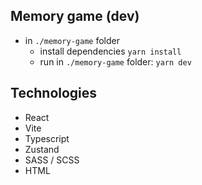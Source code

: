 ## Memory game (dev)
* in `./memory-game` folder
  * install dependencies
  `yarn install`
  * run in `./memory-game` folder:
  `yarn dev`

## Technologies
* React
* Vite
* Typescript
* Zustand
* SASS / SCSS
* HTML